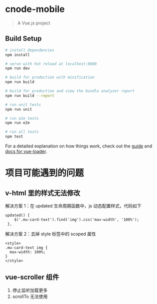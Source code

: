 # cnode-mobile

> A Vue.js project

## Build Setup

```bash
# install dependencies
npm install

# serve with hot reload at localhost:8080
npm run dev

# build for production with minification
npm run build

# build for production and view the bundle analyzer report
npm run build --report

# run unit tests
npm run unit

# run e2e tests
npm run e2e

# run all tests
npm test
```

For a detailed explanation on how things work, check out the [guide](http://vuejs-templates.github.io/webpack/) and [docs for vue-loader](http://vuejs.github.io/vue-loader).

# 项目可能遇到的问题

## v-html 里的样式无法修改

解决方案 1：在 updated 生命周期函数中，js 动态配置样式，代码如下

```
updated() {
    $('.mu-card-text').find('img').css('max-width', '100%');
 },
```

解决方案 2：去掉 style 标签中的 scoped 属性

```
<style>
.mu-card-text img {
  max-width: 100%;
}
</style>
```

## vue-scroller 组件

1. 停止监听加载更多
2. scrollTo 无法使用

##
